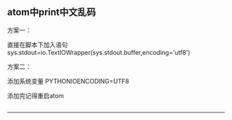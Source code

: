 ## atom中print中文乱码

方案一：

直接在脚本下加入语句 sys.stdout=io.TextIOWrapper(sys.stdout.buffer,encoding='utf8')

方案二：

添加系统变量 PYTHONIOENCODING=UTF8

添加完记得重启atom

##



---